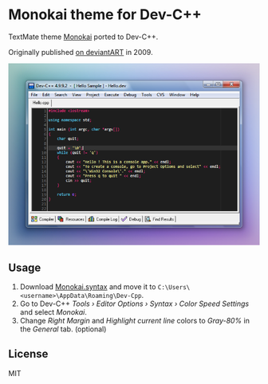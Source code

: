 # Monokai theme for Dev-C++

TextMate theme [Monokai](http://www.monokai.nl/blog/2006/07/15/textmate-color-theme/) ported to Dev-C++.

Originally published [on deviantART](http://rbardini.deviantart.com/art/Monokai-theme-for-Dev-C-138240128) in 2009.

![Screenshot](screenshot.png)

## Usage

1. Download [Monokai.syntax](https://raw.githubusercontent.com/rbardini/devcpp-monokai/master/Monokai.syntax) and move it to `C:\Users\<username>\AppData\Roaming\Dev-Cpp`.
2. Go to Dev-C++ _Tools › Editor Options › Syntax › Color Speed Settings_ and select _Monokai_.
3. Change _Right Margin_ and _Highlight current line_ colors to _Gray-80%_ in the _General_ tab. (optional)

## License

MIT
